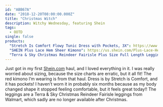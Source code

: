 ```yaml
---
id: "ABB67A"
date: "2018-12-20T08:00:00.000Z"
title: "Christmas Witch"
description: Witchy Wednesday, featuring Shein
tags:
  - OOTD
single: false
products:
  "Stretch Is Comfort Flowy Tunic Dress with Pockets, 3X": https://www.amazon.com/exec/obidos/ASIN/B01N28LNQA/curvyandtrans-20
  "SHEIN Plus Lace Hem Sheer Kimono": https://us.shein.com/Plus-Lace-Hem-Sheer-Kimono-p-574568-cat-1940.html
  "Terra & Sky Christmas Reindeer Fairisle Plus Size Full Length Legging": https://www.amazon.com/exec/obidos/ASIN/B07KV7ZGB5/curvyandtrans-20
---
```

Just got in my first [Shein.com](http://www.shein.com) haul, and I loved everything in it. I was really worried about sizing, because the size charts are erratic, but it all fit! The red kimono I’m wearing is from that haul. Dress is by Stretch is Comfort, and it has pockets! I haven’t worn it in probably six months because as my body changed shape it stopped feeling comfortable, but it feels great today!! The leggings are a Terra & Sky Christmas Reindeer Fairisle leggings from Walmart, which sadly are no longer available after Christmas.
